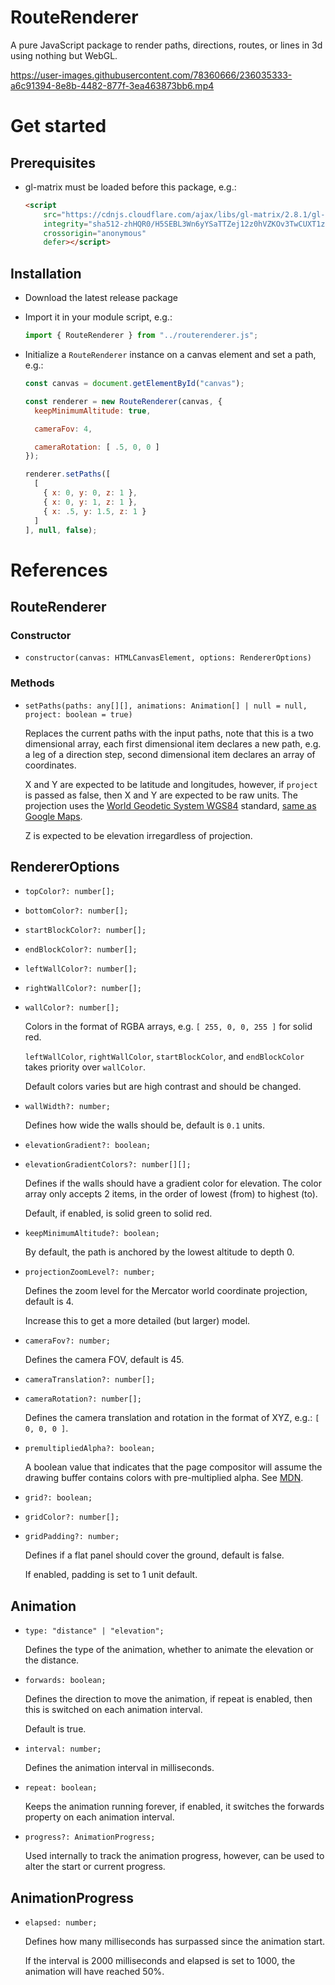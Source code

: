 # RouteRenderer
A pure JavaScript package to render paths, directions, routes, or lines in 3d using nothing but WebGL.

https://user-images.githubusercontent.com/78360666/236035333-a6c91394-8e8b-4482-877f-3ea463873bb6.mp4

# Get started
## Prerequisites
- gl-matrix must be loaded before this package, e.g.:
  
  ```html
  <script
      src="https://cdnjs.cloudflare.com/ajax/libs/gl-matrix/2.8.1/gl-matrix-min.js"
      integrity="sha512-zhHQR0/H5SEBL3Wn6yYSaTTZej12z0hVZKOv3TwCUXT1z5qeqGcXJLLrbERYRScEDDpYIJhPC1fk31gqR783iQ=="
      crossorigin="anonymous"
      defer></script>
  ```
  
## Installation
- Download the latest release package
- Import it in your module script, e.g.:
  
  ```js
  import { RouteRenderer } from "../routerenderer.js";
  ```
- Initialize a `RouteRenderer` instance on a canvas element and set a path, e.g.:
  
  ```js
  const canvas = document.getElementById("canvas");

  const renderer = new RouteRenderer(canvas, {
    keepMinimumAltitude: true,

    cameraFov: 4,

    cameraRotation: [ .5, 0, 0 ]
  });

  renderer.setPaths([
    [
      { x: 0, y: 0, z: 1 },
      { x: 0, y: 1, z: 1 },
      { x: .5, y: 1.5, z: 1 }
    ]
  ], null, false);
  ```

# References
## RouteRenderer
### Constructor
- `constructor(canvas: HTMLCanvasElement, options: RendererOptions)`

### Methods
- `setPaths(paths: any[][], animations: Animation[] | null = null, project: boolean = true)`

  Replaces the current paths with the input paths, note that this is a two dimensional array, each first dimensional item declares a new path, e.g. a leg of a direction step, second dimensional item declares an array of coordinates.

  X and Y are expected to be latitude and longitudes, however, if `project` is passed as false, then X and Y are expected to be raw units. The projection uses the [World Geodetic System WGS84](https://en.wikipedia.org/wiki/World_Geodetic_System) standard, [same as Google Maps](https://developers.google.com/maps/documentation/javascript/coordinates).

  Z is expected to be elevation irregardless of projection. 

## RendererOptions
- `topColor?: number[];`
- `bottomColor?: number[];`
- `startBlockColor?: number[];`
- `endBlockColor?: number[];`
- `leftWallColor?: number[];`
- `rightWallColor?: number[];`
- `wallColor?: number[];`

  Colors in the format of RGBA arrays, e.g. `[ 255, 0, 0, 255 ]` for solid red.
  
  `leftWallColor`, `rightWallColor`, `startBlockColor`, and `endBlockColor` takes priority over `wallColor`. 

  Default colors varies but are high contrast and should be changed.

- `wallWidth?: number;`

  Defines how wide the walls should be, default is `0.1` units.

- `elevationGradient?: boolean;`
- `elevationGradientColors?: number[][];`

  Defines if the walls should have a gradient color for elevation. The color array only accepts 2 items, in the order of lowest (from) to highest (to).

  Default, if enabled, is solid green to solid red.

- `keepMinimumAltitude?: boolean;`

  By default, the path is anchored by the lowest altitude to depth 0. 

- `projectionZoomLevel?: number;`

  Defines the zoom level for the Mercator world coordinate projection, default is 4.

  Increase this to get a more detailed (but larger) model.

- `cameraFov?: number;`

  Defines the camera FOV, default is 45.

- `cameraTranslation?: number[];`
- `cameraRotation?: number[];`

  Defines the camera translation and rotation in the format of XYZ, e.g.: `[ 0, 0, 0 ]`.

- `premultipliedAlpha?: boolean;`

  A boolean value that indicates that the page compositor will assume the drawing buffer contains colors with pre-multiplied alpha. See [MDN](https://developer.mozilla.org/en-US/docs/Web/API/HTMLCanvasElement/getContext).
  

- `grid?: boolean;`
- `gridColor?: number[];`
- `gridPadding?: number;`

  Defines if a flat panel should cover the ground, default is false.

  If enabled, padding is set to 1 unit default.

## Animation
- `type: "distance" | "elevation";`

  Defines the type of the animation, whether to animate the elevation or the distance.

- `forwards: boolean;`

  Defines the direction to move the animation, if repeat is enabled, then this is switched on each animation interval.

  Default is true.

- `interval: number;`

  Defines the animation interval in milliseconds.

- `repeat: boolean;`

  Keeps the animation running forever, if enabled, it switches the forwards property on each animation interval.

- `progress?: AnimationProgress;`

  Used internally to track the animation progress, however, can be used to alter the start or current progress.

## AnimationProgress
- `elapsed: number;`

  Defines how many milliseconds has surpassed since the animation start.

  If the interval is 2000 milliseconds and elapsed is set to 1000, the animation will have reached 50%.
